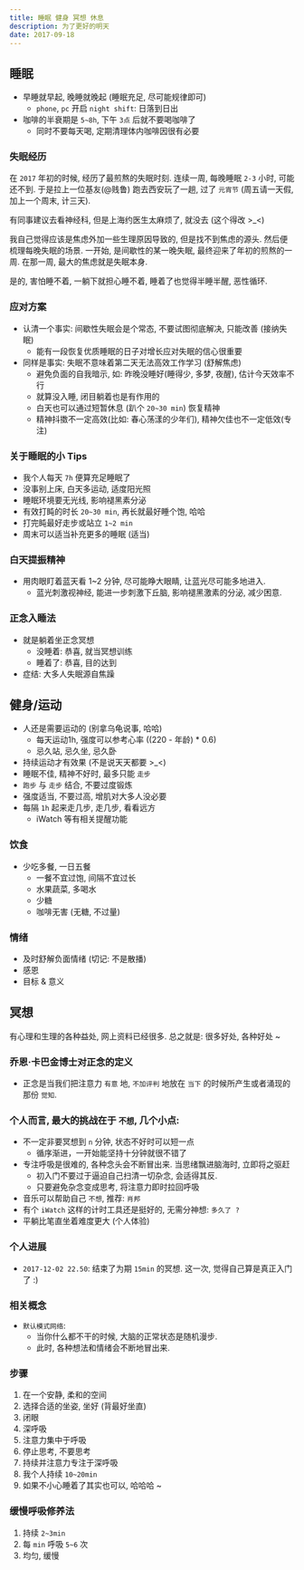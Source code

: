 ```yaml
---
title: 睡眠 健身 冥想 休息
description: 为了更好的明天
date: 2017-09-18
---
```


## 睡眠

* 早睡就早起, 晚睡就晚起 (睡眠充足, 尽可能规律即可)
  - `phone`, `pc` 开启 `night shift`: 日落到日出
* 咖啡的半衰期是 `5~8h`, 下午 `3点` 后就不要喝咖啡了
  - 同时不要每天喝, 定期清理体内咖啡因很有必要

### 失眠经历

在 `2017` 年初的时候, 经历了最煎熬的失眠时刻. 连续一周, 每晚睡眠 `2-3` 小时, 可能还不到.
于是拉上一位基友(@贱鲁) 跑去西安玩了一趟, 过了 `元宵节` (周五请一天假, 加上一个周末, 计三天).

有同事建议去看神经科, 但是上海约医生太麻烦了, 就没去 (这个得改 >_<)

我自己觉得应该是焦虑外加一些生理原因导致的, 但是找不到焦虑的源头. 然后便梳理每晚失眠的场景.
一开始, 是间歇性的某一晚失眠, 最终迎来了年初的煎熬的一周. 在那一周, 最大的焦虑就是失眠本身.

是的, 害怕睡不着, 一躺下就担心睡不着, 睡着了也觉得半睡半醒, 恶性循环.

### 应对方案

* 认清一个事实: 间歇性失眠会是个常态, 不要试图彻底解决, 只能改善 (接纳失眠)
  - 能有一段恢复优质睡眠的日子对增长应对失眠的信心很重要
* 同样是事实: 失眠不意味着第二天无法高效工作学习 (舒解焦虑)
  - 避免负面的自我暗示, 如: 昨晚没睡好(睡得少, 多梦, 夜醒), 估计今天效率不行
  - 就算没入睡, 闭目躺着也是有作用的
  - 白天也可以通过短暂休息 (趴个 `20~30 min`) 恢复精神
  - 精神抖擞不一定高效(比如: 春心荡漾的少年们), 精神欠佳也不一定低效(专注)

### 关于睡眠的小 Tips

* 我个人每天 `7h` 便算充足睡眠了
* 没事别上床, 白天多运动, 适度阳光照
* 睡眠环境要无光线, 影响褪黑素分泌
* 有效打盹的时长 `20~30 min`, 再长就最好睡个饱, 哈哈
* 打完盹最好走步或站立 `1~2 min`
* 周末可以适当补充更多的睡眠 (适当)

### 白天提振精神

* 用肉眼盯着蓝天看 1~2 分钟, 尽可能睁大眼睛, 让蓝光尽可能多地进入.
  - 蓝光刺激视神经, 能进一步刺激下丘脑, 影响褪黑激素的分泌, 减少困意.

### 正念入睡法

* 就是躺着坐正念冥想
  - 没睡着: 恭喜, 就当冥想训练
  - 睡着了: 恭喜, 目的达到
* 症结: 大多人失眠源自焦躁

## 健身/运动

* 人还是需要运动的 (别拿乌龟说事, 哈哈)
  - 每天运动1h, 强度可以参考心率 ((220 - 年龄) * 0.6)
  - 忌久站, 忌久坐, 忌久卧
* 持续运动才有效果 (不是说天天都要 >_<)
* 睡眠不佳, 精神不好时, 最多只能 `走步`
* `跑步` 与 `走步` 结合, 不要过度锻炼
* 强度适当, 不要过高, 增肌对大多人没必要
* 每隔 `1h` 起来走几步, 走几步, 看看远方
  - iWatch 等有相关提醒功能

### 饮食

* 少吃多餐, 一日五餐
  - 一餐不宜过饱, 间隔不宜过长
  - 水果蔬菜, 多喝水
  - 少糖
  - 咖啡无害 (无糖, 不过量)

### 情绪

* 及时舒解负面情绪 (切记: 不是散播)
* 感恩
* 目标 & 意义

## 冥想

有心理和生理的各种益处, 网上资料已经很多. 总之就是: 很多好处, 各种好处 ~

### 乔恩·卡巴金博士对正念的定义

* 正念是当我们把注意力 `有意` 地, `不加评判` 地放在 `当下` 的时候所产生或者涌现的那份 `觉知`.

### 个人而言, 最大的挑战在于 `不想`, 几个小点:

* 不一定非要冥想到 `n` 分钟, 状态不好时可以短一点
  - 循序渐进，一开始能坚持十分钟就很不错了
* 专注呼吸是很难的, 各种念头会不断冒出来. 当思绪飘进脑海时, 立即将之驱赶
  - 初入门不要过于逼迫自己扫清一切杂念, 会适得其反.
  - 只要避免杂念变成思考, 将注意力即时拉回呼吸
* 音乐可以帮助自己 `不想`, 推荐: `肖邦`
* 有个 `iWatch` 这样的计时工具还是挺好的, 无需分神想: `多久了 ?`
* 平躺比笔直坐着难度更大 (个人体验)

### 个人进展

* `2017-12-02 22.50`: 结束了为期 `15min` 的冥想. 这一次, 觉得自己算是真正入门了 :)

### 相关概念

* `默认模式网络`:
  - 当你什么都不干的时候, 大脑的正常状态是随机漫步.
  - 此时, 各种想法和情绪会不断地冒出来.

### 步骤

1. 在一个安静, 柔和的空间
2. 选择合适的坐姿, 坐好 (背最好坐直)
3. 闭眼
4. 深呼吸
5. 注意力集中于呼吸
6. 停止思考, 不要思考
7. 持续并注意力专注于深呼吸
8. 我个人持续 `10~20min`
9. 如果不小心睡着了其实也可以, 哈哈哈 ~

### 缓慢呼吸修养法

1. 持续 `2~3min`
2. 每 `min` 呼吸 `5~6` 次
3. 均匀, 缓慢
